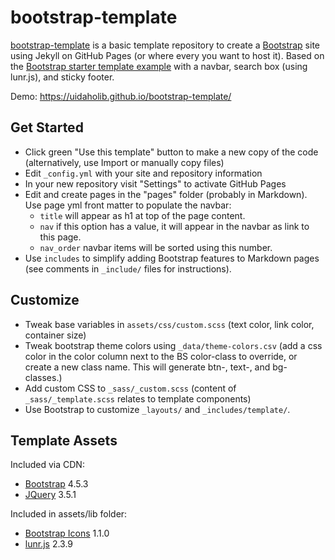 # bootstrap-template

[bootstrap-template](https://github.com/uidaholib/bootstrap-template) is a basic template repository to create a [Bootstrap](https://getbootstrap.com/) site using Jekyll on GitHub Pages (or where every you want to host it). 
Based on the [Bootstrap starter template example](https://getbootstrap.com/docs/4.5/examples/) with a navbar, search box (using lunr.js), and sticky footer.

Demo: <https://uidaholib.github.io/bootstrap-template/>

## Get Started 

- Click green "Use this template" button to make a new copy of the code (alternatively, use Import or manually copy files)
- Edit `_config.yml` with your site and repository information
- In your new repository visit "Settings" to activate GitHub Pages
- Edit and create pages in the "pages" folder (probably in Markdown). Use page yml front matter to populate the navbar:
    - `title` will appear as h1 at top of the page content.
    - `nav` if this option has a value, it will appear in the navbar as link to this page.
    - `nav_order` navbar items will be sorted using this number. 
- Use `includes` to simplify adding Bootstrap features to Markdown pages (see comments in `_include/` files for instructions).

## Customize 

- Tweak base variables in `assets/css/custom.scss` (text color, link color, container size)
- Tweak bootstrap theme colors using `_data/theme-colors.csv` (add a css color in the color column next to the BS color-class to override, or create a new class name. This will generate btn-, text-, and bg- classes.)
- Add custom CSS to `_sass/_custom.scss` (content of `_sass/_template.scss` relates to template components)
- Use Bootstrap to customize `_layouts/` and `_includes/template/`.

## Template Assets

Included via CDN:

- [Bootstrap](https://getbootstrap.com/docs/4.5/getting-started/introduction/) 4.5.3
- [JQuery](https://jquery.com/) 3.5.1

Included in assets/lib folder:

- [Bootstrap Icons](https://icons.getbootstrap.com/) 1.1.0
- [lunr.js](https://lunrjs.com/) 2.3.9
